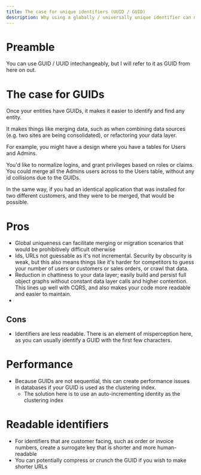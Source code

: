 ```yaml
---
title: The case for unique identifiers (UUID / GUID)
description: Why using a globally / universally unique identifier can make your applications more scalable and maintainable
---
```


# Preamble

You can use GUID / UUID intechangeably, but I will refer to it as GUID from here on out.

# The case for GUIDs

Once your entities have GUIDs, it makes it easier to identify and find any entity.

It makes things like merging data, such as when combining data sources (e.g. two sites are being consolidated), or refactoring your data layer.

For example, you might have a design where you have a tables for Users and Admins.

You'd like to normalize logins, and grant privileges based on roles or claims. You could merge all the Admins users across to the Users table, without any id collisions due to the GUIDs.

In the same way, if you had an identical application that was installed for two different customers, and they were to be merged, that would be possible.

# Pros

* Global uniqueness can facilitate merging or migration scenarios that would be prohibitively difficult otherwise
* Ids, URLs not guessable as it's not incremental. Security by obscurity is weak, but this also means things like it's harder for competitors to guess your number of users or customers or sales orders, or crawl that data.
* Reduction in chattiness to your data layer; easily build and persist full object graphs without constant data layer calls and higher contention. This lines up well with CQRS, and also makes your code more readable and easier to maintain.
* 

## Cons

* Identifiers are less readable. There is an element of misperception here, as you can usually identify a GUID with the first few characters.


# Performance

* Because GUIDs are not sequential, this can create performance issues in databases if your GUID is used as the clustering index.
    * The solution here is to use an auto-incrementing identity as the clustering index



# Readable identifiers

* For identifiers that are customer facing, such as order or invoice numbers, create a surrogate key that is shorter and more human-readable
* You can potentially compress or crunch the GUID if you wish to make shorter URLs
